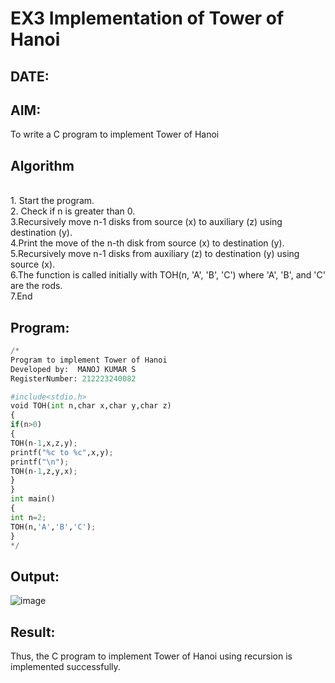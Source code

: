 
# EX3 Implementation of Tower of Hanoi
## DATE:
## AIM:
To write a C program to implement Tower of Hanoi

## Algorithm
<br>1. Start the program.
<br>2. Check if n is greater than 0.
<br>3.Recursively move n-1 disks from source (x) to auxiliary (z) using destination (y).
<br>4.Print the move of the n-th disk from source (x) to destination (y).
<br>5.Recursively move n-1 disks from auxiliary (z) to destination (y) using source (x).
<br>6.The function is called initially with TOH(n, 'A', 'B', 'C') where 'A', 'B', and 'C' are the rods.
<br>7.End
 
## Program:
```py
/*
Program to implement Tower of Hanoi
Developed by:  MANOJ KUMAR S
RegisterNumber: 212223240082

#include<stdio.h> 
void TOH(int n,char x,char y,char z) 
{ 
if(n>0) 
{ 
TOH(n-1,x,z,y); 
printf("%c to %c",x,y); 
printf("\n"); 
TOH(n-1,z,y,x); 
} 
} 
int main() 
{ 
int n=2; 
TOH(n,'A','B','C'); 
}
*/
```

## Output:

![image](https://github.com/user-attachments/assets/fa455837-895f-4d39-b8a4-1bde186b585a)


## Result:
Thus, the C program to implement Tower of Hanoi using recursion is implemented successfully.
